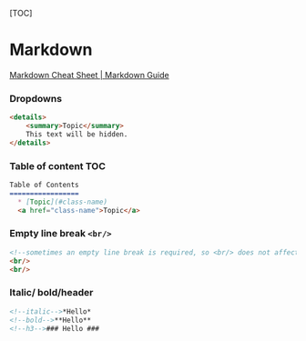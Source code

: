 [TOC]

# Markdown

[Markdown Cheat Sheet | Markdown Guide](https://www.markdownguide.org/cheat-sheet/)

### Dropdowns

```markdown
<details>
	<summary>Topic</summary>
	This text will be hidden.
</details>
```





### Table of content TOC

```markdown
Table of Contents
=================
  * [Topic](#class-name)
  <a href="class-name">Topic</a>
```





### Empty line break `<br/>`

```html
<!--sometimes an empty line break is required, so <br/> does not affect other syntax/elements in markdown-->
<br/>
<br/>
```





### Italic/ bold/header

```markdown
<!--italic-->*Hello*
<!--bold-->**Hello**
<!--h3-->### Hello ###
```

